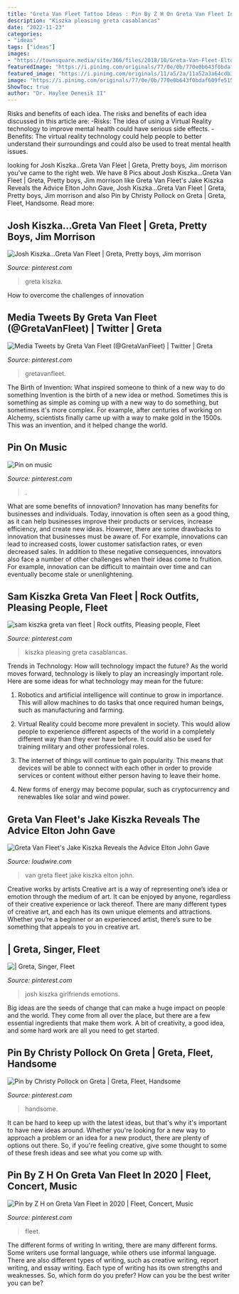 ```yaml
---
title: "Greta Van Fleet Tattoo Ideas : Pin By Z H On Greta Van Fleet In 2020"
description: "Kiszka pleasing greta casablancas"
date: "2022-11-23"
categories:
- "ideas"
tags: ["ideas"]
images:
- "https://townsquare.media/site/366/files/2018/10/Greta-Van-Fleet-Elton-John-copy.jpg?w=600&amp;h=0&amp;zc=1&amp;s=0&amp;a=t&amp;q=89"
featuredImage: "https://i.pinimg.com/originals/77/0e/0b/770e0b643f0bdaf609fe515751475890.jpg"
featured_image: "https://i.pinimg.com/originals/11/a5/2a/11a52a3a64cdb32410b77763f466a8ab.jpg"
image: "https://i.pinimg.com/originals/77/0e/0b/770e0b643f0bdaf609fe515751475890.jpg"
ShowToc: true
author: "Dr. Haylee Denesik II"
---
```



Risks and benefits of each idea.
The risks and benefits of each idea discussed in this article are: 
-Risks: The idea of using a Virtual Reality technology to improve mental health could have serious side effects.
-Benefits: The virtual reality technology could help people to better understand their surroundings and could also be used to treat mental health issues.

	

		
looking for Josh Kiszka...Greta Van Fleet | Greta, Pretty boys, Jim morrison you've came to the right web. We have 8 Pics about Josh Kiszka...Greta Van Fleet | Greta, Pretty boys, Jim morrison like Greta Van Fleet&#039;s Jake Kiszka Reveals the Advice Elton John Gave, Josh Kiszka...Greta Van Fleet | Greta, Pretty boys, Jim morrison and also Pin by Christy Pollock on Greta | Greta, Fleet, Handsome. Read more:
		
    
## Josh Kiszka...Greta Van Fleet | Greta, Pretty Boys, Jim Morrison

<img loading=lazy src="https://i.pinimg.com/originals/77/0e/0b/770e0b643f0bdaf609fe515751475890.jpg" onerror="this.onerror=null;this.src='https://tse1.mm.bing.net/th?id=OIP.164kXyGnHqIGYEQLGGpXQgHaGo&amp;pid=15.1';" alt="Josh Kiszka...Greta Van Fleet | Greta, Pretty boys, Jim morrison">

_Source: pinterest.com_

>greta kiszka. 

	

How to overcome the challenges of innovation
 

    
## Media Tweets By Greta Van Fleet (@GretaVanFleet) | Twitter | Greta

<img loading=lazy src="https://i.pinimg.com/originals/66/e7/69/66e7693d7ebbf240badcd6e058d1ef19.jpg" onerror="this.onerror=null;this.src='https://tse3.mm.bing.net/th?id=OIP.l2mmcnRVYO95BXdU_d51DgHaJ4&amp;pid=15.1';" alt="Media Tweets by Greta Van Fleet (@GretaVanFleet) | Twitter | Greta">

_Source: pinterest.com_

>gretavanfleet. 

	

The Birth of Invention: What inspired someone to think of a new way to do something
Invention is the birth of a new idea or method. Sometimes this is something as simple as coming up with a new way to do something, but sometimes it's more complex. For example, after centuries of working on Alchemy, scientists finally came up with a way to make gold in the 1500s. This was an invention, and it helped change the world.

    
## Pin On Music

<img loading=lazy src="https://i.pinimg.com/originals/11/a5/2a/11a52a3a64cdb32410b77763f466a8ab.jpg" onerror="this.onerror=null;this.src='https://tse1.mm.bing.net/th?id=OIP.ZRdXb5WGBuqPP4bCKXhVlgHaKH&amp;pid=15.1';" alt="Pin on music">

_Source: pinterest.com_

>. 

	

What are some benefits of innovation?
Innovation has many benefits for businesses and individuals. Today, innovation is often seen as a good thing, as it can help businesses improve their products or services, increase efficiency, and create new ideas. However, there are some drawbacks to innovation that businesses must be aware of. For example, innovations can lead to increased costs, lower customer satisfaction rates, or even decreased sales. In addition to these negative consequences, innovators also face a number of other challenges when their ideas come to fruition. For example, innovation can be difficult to maintain over time and can eventually become stale or unenlightening.

    
## Sam Kiszka Greta Van Fleet | Rock Outfits, Pleasing People, Fleet

<img loading=lazy src="https://i.pinimg.com/originals/79/d2/75/79d2756e078ead6eab72a6ce7cb4bb0c.jpg" onerror="this.onerror=null;this.src='https://tse2.mm.bing.net/th?id=OIP.hViKkf2thSoLbQFFAGkADAHaNK&amp;pid=15.1';" alt="sam kiszka greta van fleet | Rock outfits, Pleasing people, Fleet">

_Source: pinterest.com_

>kiszka pleasing greta casablancas. 

	

Trends in Technology: How will technology impact the future?
As the world moves forward, technology is likely to play an increasingly important role. Here are some ideas for what technology may mean for the future:
1. Robotics and artificial intelligence will continue to grow in importance. This will allow machines to do tasks that once required human beings, such as manufacturing and farming.

2. Virtual Reality could become more prevalent in society. This would allow people to experience different aspects of the world in a completely different way than they ever have before. It could also be used for training military and other professional roles.

3. The internet of things will continue to gain popularity. This means that devices will be able to connect with each other in order to provide services or content without either person having to leave their home.

4. New forms of energy may become popular, such as cryptocurrency and renewables like solar and wind power.

    
## Greta Van Fleet&#039;s Jake Kiszka Reveals The Advice Elton John Gave

<img loading=lazy src="https://townsquare.media/site/366/files/2018/10/Greta-Van-Fleet-Elton-John-copy.jpg?w=600&amp;h=0&amp;zc=1&amp;s=0&amp;a=t&amp;q=89" onerror="this.onerror=null;this.src='https://tse1.mm.bing.net/th?id=OIP.ov95KzoniPZC1wXpRklg4AHaE8&amp;pid=15.1';" alt="Greta Van Fleet&#039;s Jake Kiszka Reveals the Advice Elton John Gave">

_Source: loudwire.com_

>van greta fleet jake kiszka elton john. 

	

Creative works by artists
Creative art is a way of representing one’s idea or emotion through the medium of art. It can be enjoyed by anyone, regardless of their creative experience or lack thereof. There are many different types of creative art, and each has its own unique elements and attractions. Whether you’re a beginner or an experienced artist, there’s sure to be something that appeals to you in creative art.

    
## | Greta, Singer, Fleet

<img loading=lazy src="https://i.pinimg.com/736x/85/0b/f0/850bf0c02395af1c2cb360d7298a9e63.jpg" onerror="this.onerror=null;this.src='https://tse2.mm.bing.net/th?id=OIP.9qMJDYhYbfhXtoAU2OzPWQHaHa&amp;pid=15.1';" alt="| Greta, Singer, Fleet">

_Source: pinterest.com_

>josh kiszka girlfriends emotions. 

	

Big ideas are the seeds of change that can make a huge impact on people and the world. They come from all over the place, but there are a few essential ingredients that make them work. A bit of creativity, a good idea, and some hard work are all you need to get started.

    
## Pin By Christy Pollock On Greta | Greta, Fleet, Handsome

<img loading=lazy src="https://i.pinimg.com/originals/42/7b/f7/427bf73e958a15f3ba58c4b8ea107b7d.jpg" onerror="this.onerror=null;this.src='https://tse1.mm.bing.net/th?id=OIP.H57EqGYbHCXgj_qInYCf6AHaHa&amp;pid=15.1';" alt="Pin by Christy Pollock on Greta | Greta, Fleet, Handsome">

_Source: pinterest.com_

>handsome. 

	

It can be hard to keep up with the latest ideas, but that's why it's important to have new ideas around. Whether you're looking for a new way to approach a problem or an idea for a new product, there are plenty of options out there. So, if you're feeling creative, give some thought to some of these fresh ideas and see what you come up with.

    
## Pin By Z H On Greta Van Fleet In 2020 | Fleet, Concert, Music

<img loading=lazy src="https://i.pinimg.com/736x/29/a4/d4/29a4d4b40a345fd447ac002709624e82.jpg" onerror="this.onerror=null;this.src='https://tse1.mm.bing.net/th?id=OIP.K79Wu1axZMIYgeV0G4NnQwHaKX&amp;pid=15.1';" alt="Pin by Z H on Greta Van Fleet in 2020 | Fleet, Concert, Music">

_Source: pinterest.com_

>fleet. 

	

The different forms of writing
In writing, there are many different forms. Some writers use formal language, while others use informal language. There are also different types of writing, such as creative writing, report writing, and essay writing. Each type of writing has its own strengths and weaknesses. So, which form do you prefer? How can you be the best writer you can be?

